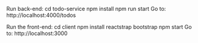 Run back-end:
  cd todo-service
  npm install
  npm run start
  Go to: http://localhost:4000/todos

Run the front-end:
  cd client
  npm install reactstrap bootstrap
  npm start
  Go to:   http://localhost:3000

